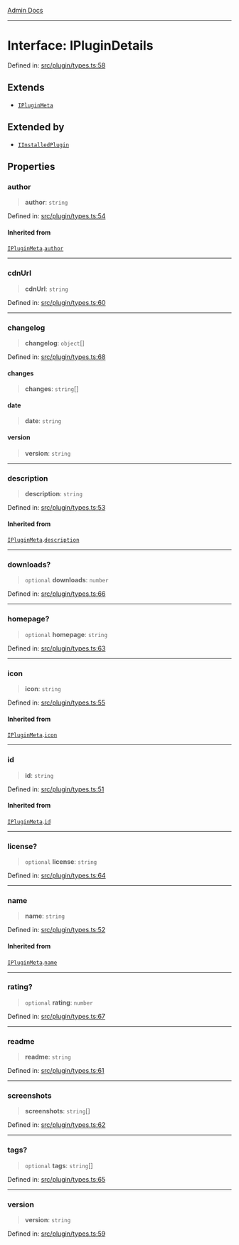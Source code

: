 [Admin Docs](/)

***

# Interface: IPluginDetails

Defined in: [src/plugin/types.ts:58](https://github.com/PalisadoesFoundation/talawa-admin/blob/main/src/plugin/types.ts#L58)

## Extends

- [`IPluginMeta`](IPluginMeta.md)

## Extended by

- [`IInstalledPlugin`](IInstalledPlugin.md)

## Properties

### author

> **author**: `string`

Defined in: [src/plugin/types.ts:54](https://github.com/PalisadoesFoundation/talawa-admin/blob/main/src/plugin/types.ts#L54)

#### Inherited from

[`IPluginMeta`](IPluginMeta.md).[`author`](IPluginMeta.md#author)

***

### cdnUrl

> **cdnUrl**: `string`

Defined in: [src/plugin/types.ts:60](https://github.com/PalisadoesFoundation/talawa-admin/blob/main/src/plugin/types.ts#L60)

***

### changelog

> **changelog**: `object`[]

Defined in: [src/plugin/types.ts:68](https://github.com/PalisadoesFoundation/talawa-admin/blob/main/src/plugin/types.ts#L68)

#### changes

> **changes**: `string`[]

#### date

> **date**: `string`

#### version

> **version**: `string`

***

### description

> **description**: `string`

Defined in: [src/plugin/types.ts:53](https://github.com/PalisadoesFoundation/talawa-admin/blob/main/src/plugin/types.ts#L53)

#### Inherited from

[`IPluginMeta`](IPluginMeta.md).[`description`](IPluginMeta.md#description)

***

### downloads?

> `optional` **downloads**: `number`

Defined in: [src/plugin/types.ts:66](https://github.com/PalisadoesFoundation/talawa-admin/blob/main/src/plugin/types.ts#L66)

***

### homepage?

> `optional` **homepage**: `string`

Defined in: [src/plugin/types.ts:63](https://github.com/PalisadoesFoundation/talawa-admin/blob/main/src/plugin/types.ts#L63)

***

### icon

> **icon**: `string`

Defined in: [src/plugin/types.ts:55](https://github.com/PalisadoesFoundation/talawa-admin/blob/main/src/plugin/types.ts#L55)

#### Inherited from

[`IPluginMeta`](IPluginMeta.md).[`icon`](IPluginMeta.md#icon)

***

### id

> **id**: `string`

Defined in: [src/plugin/types.ts:51](https://github.com/PalisadoesFoundation/talawa-admin/blob/main/src/plugin/types.ts#L51)

#### Inherited from

[`IPluginMeta`](IPluginMeta.md).[`id`](IPluginMeta.md#id)

***

### license?

> `optional` **license**: `string`

Defined in: [src/plugin/types.ts:64](https://github.com/PalisadoesFoundation/talawa-admin/blob/main/src/plugin/types.ts#L64)

***

### name

> **name**: `string`

Defined in: [src/plugin/types.ts:52](https://github.com/PalisadoesFoundation/talawa-admin/blob/main/src/plugin/types.ts#L52)

#### Inherited from

[`IPluginMeta`](IPluginMeta.md).[`name`](IPluginMeta.md#name)

***

### rating?

> `optional` **rating**: `number`

Defined in: [src/plugin/types.ts:67](https://github.com/PalisadoesFoundation/talawa-admin/blob/main/src/plugin/types.ts#L67)

***

### readme

> **readme**: `string`

Defined in: [src/plugin/types.ts:61](https://github.com/PalisadoesFoundation/talawa-admin/blob/main/src/plugin/types.ts#L61)

***

### screenshots

> **screenshots**: `string`[]

Defined in: [src/plugin/types.ts:62](https://github.com/PalisadoesFoundation/talawa-admin/blob/main/src/plugin/types.ts#L62)

***

### tags?

> `optional` **tags**: `string`[]

Defined in: [src/plugin/types.ts:65](https://github.com/PalisadoesFoundation/talawa-admin/blob/main/src/plugin/types.ts#L65)

***

### version

> **version**: `string`

Defined in: [src/plugin/types.ts:59](https://github.com/PalisadoesFoundation/talawa-admin/blob/main/src/plugin/types.ts#L59)
